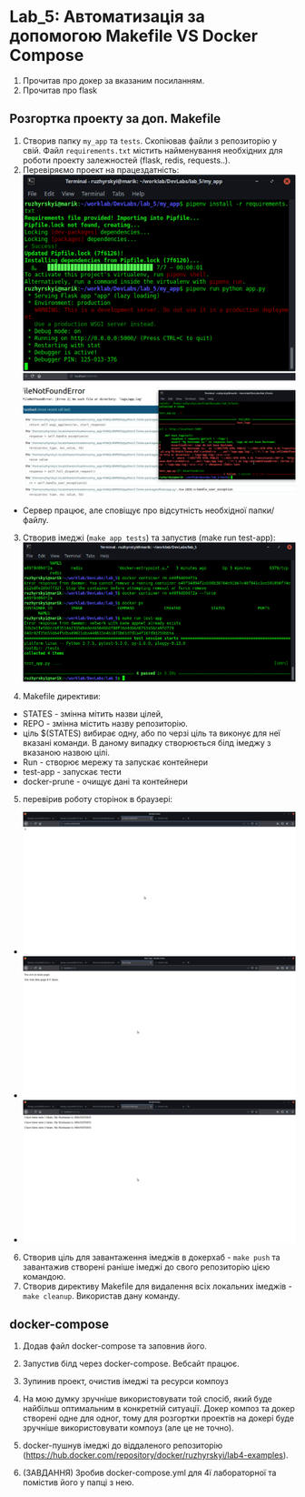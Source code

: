 # Lab_5: Автоматизація за допомогою Makefile VS Docker Compose

1. Прочитав про докер за вказаним посиланням.
2. Прочитав про flask

## Розгортка проекту за доп. Makefile

1. Створив папку `my_app` та `tests`. Скопіював файли з репозиторію у свій. Файл `requirements.txt` містить найменування необхідних для роботи проекту залежностей (flask, redis, requests..).
2. Перевіряємо проект на працездатність:
![](./img/penv-and-server.png)
![](./img/server-run-fail.png)

- Сервер працює, але сповіщує про відсутність необхідної папки/файлу.

3. Створив імеджі (`make app tests`) та запустив (make run test-app):
![](./img/makefile-build.png)

4. Makefile директиви: 
- STATES - змінна мітить назви цілей, 
- REPO - змінна містить назву репозиторію.
- ціль $(STATES) вибирає одну, або по черзі ціль та виконує для неї вказані команди. В даному випадку створюється білд імеджу з вказаною назвою цілі.
- Run - створює мережу та запускає контейнери
- test-app - запускає тести
- docker-prune - очищує дані та контейнери

5. перевірив роботу сторінок в браузері:
- ![](./img/run-hits.png)
- ![](./img/run-main.png)
- ![](./img/run-logs.png)

6. Створив ціль для завантаження імеджів в докерхаб - `make push` та завантажив створені раніше імеджі до свого репозиторію цією командою.
7. Створив директиву Makefile для видалення всіх локальних імеджів - `make cleanup`. Використав дану команду.

## docker-compose

1. Додав файл docker-compose та заповнив його.
2. Запустив білд через docker-compose. Вебсайт працює.
3. Зупинив проект, очистив імеджі та ресурси компоуз
4. На мою думку зручніше використовувати той спосіб, який буде найбільш оптимальним в конкретній ситуації. Докер композ та докер створені одне для одног, тому для розгортки проектів на докері буде зручніше використовувати компоуз (але це не точно).
5. docker-пушнув імеджі до віддаленого репозиторію (https://hub.docker.com/repository/docker/ruzhyrskyi/lab4-examples).

6. (ЗАВДАННЯ) Зробив docker-compose.yml для 4ї лабораторної та помістив його у папці з нею.